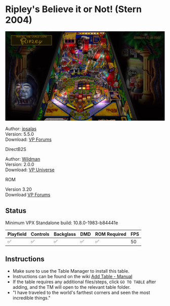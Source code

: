 # Ripley's Believe it or Not! (Stern 2004)

![Table Preview](../../images/vpx-ripleys-believe-it-or-not-preview.jpg)

Author: [jpsalas](https://www.vpforums.org/index.php?showuser=277)  
Version: 5.5.0  
Download: [VP Forums](https://www.vpforums.org/index.php?app=downloads&showfile=13043)

DirectB2S

Author: [Wildman](https://vpuniverse.com/profile/5-wildman/)  
Version: 2.0.0  
Download: [VP Universe](https://vpuniverse.com/files/file/5067-ripleys-believe-it-or-not-stern-2003/)

ROM

Version 3.20  
Download [VP Forums](https://www.vpforums.org/index.php?app=downloads&showfile=317)

## Status 

Minimum VPX Standalone build: 10.8.0-1983-b84441e

| Playfield | Controls | Backglass | DMD | ROM Required | FPS | 
|-----------|----------|-----------|-----|--------------|-----|
| :white_check_mark: | :white_check_mark: | :white_check_mark: | :white_check_mark: | :white_check_mark: | 50 |

## Instructions

- Make sure to use the Table Manager to install this table.
- Instructions can be found on the wiki [Add Table - Manual](https://github.com/LegendsUnchained/vpx-standalone-alp4k/wiki/%5B04%5D-%F0%9F%A7%A1-TM-%E2%80%90-Other-Features#add-table---manual)
- If the table requires any additional files/steps, click `GO TO TABLE` after adding, and the TM will open to the relevant table folder.
- "I have traveled to the world's farthest corners and seen the most incredible things."

